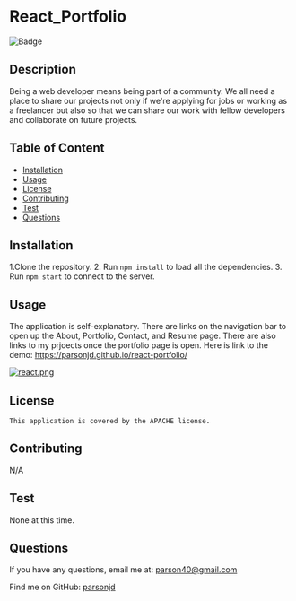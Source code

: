 # React_Portfolio
  ![Badge](https://img.shields.io/badge/License-APACHE-blue.svg)
  ## Description
  Being a web developer means being part of a community. We all need a place to share our projects not only if we're applying for jobs or working as a freelancer but also so that we can share our work with fellow developers and collaborate on future projects.
## Table of Content
- [Installation](#installation)
- [Usage](#usage)
- [License](./LICENSE-APACHE.md)
- [Contributing](#contributing)
- [Test](#Test)
- [Questions](#questions)
## Installation
  1.Clone the repository.  2.  Run `npm install` to load all the dependencies.  3.  Run `npm start` to connect to the server.
## Usage
  The application is self-explanatory.  There are links on the navigation bar to open up the About, Portfolio, Contact, and Resume page.  There are also links to my prjoects once the portfolio page is open.  Here is link to the demo: https://parsonjd.github.io/react-portfolio/
  
  [![react.png](https://i.postimg.cc/mrg2wSVr/react.png)](https://postimg.cc/18bQRwkx)
## License
    This application is covered by the APACHE license.
## Contributing
  N/A
## Test
  None at this time.
## Questions
If you have any questions, email me at: parson40@gmail.com 
  
  Find me on GitHub: [parsonjd](https://github.com/parsonjd)
